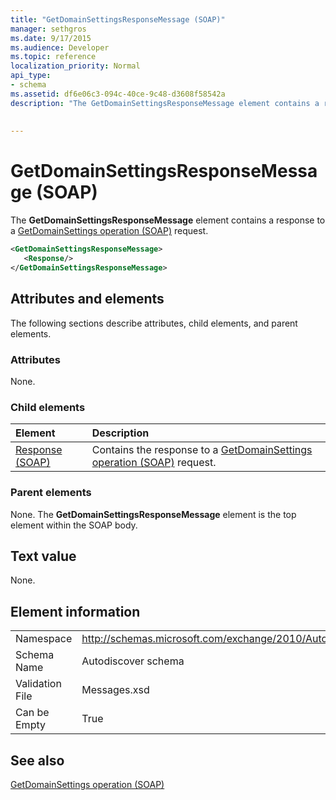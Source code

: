 ```yaml
---
title: "GetDomainSettingsResponseMessage (SOAP)"
manager: sethgros
ms.date: 9/17/2015
ms.audience: Developer
ms.topic: reference
localization_priority: Normal
api_type:
- schema
ms.assetid: df6e06c3-094c-40ce-9c48-d3608f58542a
description: "The GetDomainSettingsResponseMessage element contains a response to a GetDomainSettings operation (SOAP) request."
 
 
---
```


# GetDomainSettingsResponseMessage (SOAP)

The **GetDomainSettingsResponseMessage** element contains a response to a [GetDomainSettings operation (SOAP)](getdomainsettings-operation-soap.md) request. 
  
```XML
<GetDomainSettingsResponseMessage>
   <Response/>
</GetDomainSettingsResponseMessage>
```

## Attributes and elements

The following sections describe attributes, child elements, and parent elements.
  
### Attributes

None.
  
### Child elements

|**Element**|**Description**|
|:-----|:-----|
|[Response (SOAP)](response-soap.md) <br/> |Contains the response to a [GetDomainSettings operation (SOAP)](getdomainsettings-operation-soap.md) request.  <br/> |
   
### Parent elements

None. The **GetDomainSettingsResponseMessage** element is the top element within the SOAP body. 
  
## Text value

None.
  
## Element information

|||
|:-----|:-----|
|Namespace  <br/> |http://schemas.microsoft.com/exchange/2010/Autodiscover  <br/> |
|Schema Name  <br/> |Autodiscover schema  <br/> |
|Validation File  <br/> |Messages.xsd  <br/> |
|Can be Empty  <br/> |True  <br/> |
   
## See also



[GetDomainSettings operation (SOAP)](getdomainsettings-operation-soap.md)

